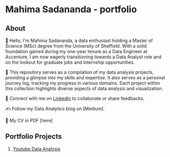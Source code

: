 # Mahima Sadananda - portfolio

## About
👋 Hello, I'm Mahima Sadananda, a data enthusiast holding a Master of Science (MSc) degree from the University of Sheffield. With a solid foundation gained during my one-year tenure as a Data Engineer at Accenture, I am now eagerly transitioning towards a Data Analyst role and on the lookout for graduate jobs and internship opportunities.

🚀 This repository serves as a compilation of my data analysis projects, providing a glimpse into my skills and expertise. It also serves as a personal journey log, tracking my progress in various domains. Each project within this collection highlights diverse aspects of data analysis and visualization.

🔗 Connect with me on [LinkedIn](https://www.linkedin.com/in/mahima-sadananda/) to collaborate or share feedbacks.

✍️ Follow my Data Analytics blog on [Medium].

📄 My CV in PDF [here]

## Portfolio Projects

1. [Youtube Data Analysis](https://github.com/MahimaSadananda/mahima-sadananda-portfolio/tree/main/YouTube%20Data%20Analysis)





